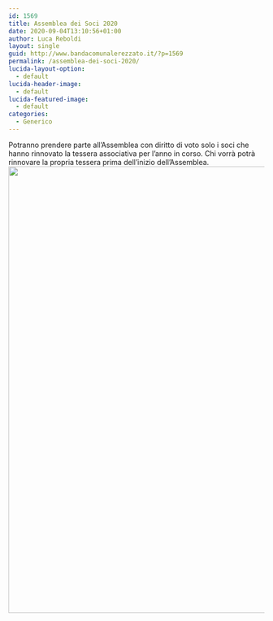 ```yaml
---
id: 1569
title: Assemblea dei Soci 2020
date: 2020-09-04T13:10:56+01:00
author: Luca Reboldi
layout: single
guid: http://www.bandacomunalerezzato.it/?p=1569
permalink: /assemblea-dei-soci-2020/
lucida-layout-option:
  - default
lucida-header-image:
  - default
lucida-featured-image:
  - default
categories:
  - Generico
---
```

Potranno prendere parte all&#8217;Assemblea con diritto di voto solo i soci che hanno rinnovato la tessera associativa per l&#8217;anno in corso. Chi vorrà potrà rinnovare la propria tessera prima dell&#8217;inizio dell&#8217;Assemblea.[  
<img loading="lazy" class="aligncenter size-full wp-image-1570" src="https://i1.wp.com/www.bandacomunalerezzato.it/wp-content/uploads/2020/09/118773453_1654512208058565_8079666531892650020_o.jpg?resize=620%2C879" alt="" width="620" height="879" srcset="https://i1.wp.com/www.bandacomunalerezzato.it/wp-content/uploads/2020/09/118773453_1654512208058565_8079666531892650020_o.jpg?w=1444 1444w, https://i1.wp.com/www.bandacomunalerezzato.it/wp-content/uploads/2020/09/118773453_1654512208058565_8079666531892650020_o.jpg?resize=212%2C300 212w, https://i1.wp.com/www.bandacomunalerezzato.it/wp-content/uploads/2020/09/118773453_1654512208058565_8079666531892650020_o.jpg?resize=768%2C1089 768w, https://i1.wp.com/www.bandacomunalerezzato.it/wp-content/uploads/2020/09/118773453_1654512208058565_8079666531892650020_o.jpg?resize=722%2C1024 722w, https://i1.wp.com/www.bandacomunalerezzato.it/wp-content/uploads/2020/09/118773453_1654512208058565_8079666531892650020_o.jpg?w=1240 1240w" sizes="(max-width: 620px) 100vw, 620px" data-recalc-dims="1" />](http://www.bandacomunalerezzato.it/wp-content/uploads/2020/09/118773453_1654512208058565_8079666531892650020_o.jpg)